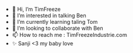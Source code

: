 - 👋 Hi, I’m TimFreeze
- 👀 I’m interested in talking Ben
- 🌱 I’m currently learning taling Tom
- 💞️ I’m looking to collaborate with Ben
- 📫 How to reach me : TimFreezeIndustrie.com
- ✨ Sanji <3 my baby love

<!---
Tim-ETML/Tim-ETML is a ✨ special ✨ repository because its `README.md` (this file) appears on your GitHub profile.
You can click the Preview link to take a look at your changes.
--->
